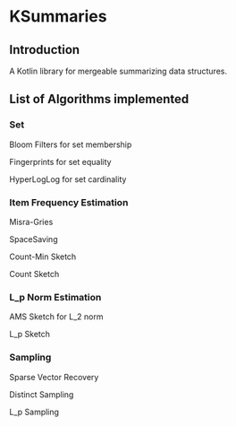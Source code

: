 # KSummaries

## Introduction

A Kotlin library for mergeable summarizing data structures.

## List of Algorithms implemented

### Set

Bloom Filters for set membership

Fingerprints for set equality

HyperLogLog for set cardinality

### Item Frequency Estimation

Misra-Gries

SpaceSaving

Count-Min Sketch

Count Sketch

### L_p Norm Estimation

AMS Sketch for L_2 norm

L_p Sketch 

### Sampling

Sparse Vector Recovery

Distinct Sampling

L_p Sampling





